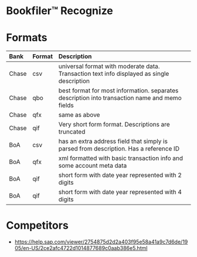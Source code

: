 # Bookfiler™ Recognize

# Formats

| Bank | Format | Description |
|:-- |:-- |:-- |
|Chase|csv|universal format with moderate data. Transaction text info displayed as single description |
|Chase|qbo|best format for most information. separates description into transaction name and memo fields|
|Chase|qfx|same as above|
|Chase|qif|Very short form format. Descriptions are truncated|
|BoA|csv|has an extra address field that simply is parsed from description. Has a reference ID|
|BoA|qfx|xml formatted with basic transaction info and some account meta data|
|BoA|qif|short form with date year represented with 2 digits|
|BoA|qif|short form with date year represented with 4 digits|

# Competitors

* https://help.sap.com/viewer/2754875d2d2a403f95e58a41a9c7d6de/1905/en-US/2ce2afc4722d1014877689c0aab386e5.html
